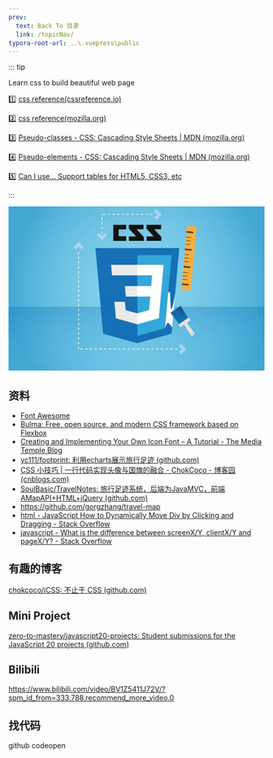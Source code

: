 ```yaml
---
prev:
  text: Back To 目录
  link: /topicNav/
typora-root-url: ..\.vuepress\public
---
```




::: tip

Learn css to build beautiful web page

:one: [css reference(cssreference.io)](https://cssreference.io/)

:two: [css reference(mozilla.org)](https://developer.mozilla.org/en-US/docs/Web/CSS/Reference)

:three: [Pseudo-classes - CSS: Cascading Style Sheets | MDN (mozilla.org)](https://developer.mozilla.org/en-US/docs/Web/CSS/Pseudo-classes)

:four: [Pseudo-elements - CSS: Cascading Style Sheets | MDN (mozilla.org)](https://developer.mozilla.org/en-US/docs/Web/CSS/Pseudo-elements)

:five: [Can I use... Support tables for HTML5, CSS3, etc](https://caniuse.com/)

:::

![202112022154542](/images/css/202112022154542.jpg)

## 资料

- [Font Awesome](https://fontawesome.com/)
- [Bulma: Free, open source, and modern CSS framework based on Flexbox](https://bulma.io/)
- [Creating and Implementing Your Own Icon Font – A Tutorial - The Media Temple Blog](https://mediatemple.net/blog/design-creative/creating-implementing-icon-font-tutorial/)
- [yc111/footprint: 利用echarts展示旅行足迹 (github.com)](https://github.com/yc111/footprint)
- [CSS 小技巧 | 一行代码实现头像与国旗的融合 - ChokCoco - 博客园 (cnblogs.com)](https://www.cnblogs.com/coco1s/p/15359476.html)
- [SoulBasic/TravelNotes: 旅行足迹系统，后端为JavaMVC，前端AMapAPI+HTML+jQuery (github.com)](https://github.com/SoulBasic/TravelNotes)
- https://github.com/gorgzhang/travel-map
- [html - JavaScript How to Dynamically Move Div by Clicking and Dragging - Stack Overflow](https://stackoverflow.com/questions/24050738/javascript-how-to-dynamically-move-div-by-clicking-and-dragging)
- [javascript - What is the difference between screenX/Y, clientX/Y and pageX/Y? - Stack Overflow](https://stackoverflow.com/questions/6073505/what-is-the-difference-between-screenx-y-clientx-y-and-pagex-y)



## 有趣的博客

[chokcoco/iCSS: 不止于 CSS (github.com)](https://github.com/chokcoco/iCSS)



## Mini Project

[zero-to-mastery/javascript20-projects: Student submissions for the JavaScript 20 projects (github.com)](https://github.com/zero-to-mastery/javascript20-projects)



## Bilibili

https://www.bilibili.com/video/BV1Z5411J72V/?spm_id_from=333.788.recommend_more_video.0



## 找代码

github codeopen
